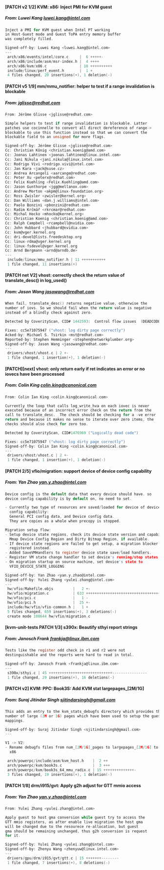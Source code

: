 #### [PATCH v2 1/2] KVM: x86: Inject PMI for KVM guest
##### From: Luwei Kang <luwei.kang@intel.com>

```c
Inject a PMI for KVM guest when Intel PT working
in Host-Guest mode and Guest ToPA entry memory buffer
was completely filled.

Signed-off-by: Luwei Kang <luwei.kang@intel.com>
---
 arch/x86/events/intel/core.c     |  6 +++++-
 arch/x86/include/asm/msr-index.h |  4 ++++
 arch/x86/kvm/x86.c               | 10 ++++++++++
 include/linux/perf_event.h       |  1 +
 4 files changed, 20 insertions(+), 1 deletion(-)

```
#### [PATCH v5 1/9] mm/mmu_notifier: helper to test if a range invalidation is blockable
##### From: jglisse@redhat.com

```c
From: Jérôme Glisse <jglisse@redhat.com>

Simple helpers to test if range invalidation is blockable. Latter
patches use cocinnelle to convert all direct dereference of range->
blockable to use this function instead so that we can convert the
blockable field to an unsigned for more flags.

Signed-off-by: Jérôme Glisse <jglisse@redhat.com>
Cc: Christian König <christian.koenig@amd.com>
Cc: Joonas Lahtinen <joonas.lahtinen@linux.intel.com>
Cc: Jani Nikula <jani.nikula@linux.intel.com>
Cc: Rodrigo Vivi <rodrigo.vivi@intel.com>
Cc: Jan Kara <jack@suse.cz>
Cc: Andrea Arcangeli <aarcange@redhat.com>
Cc: Peter Xu <peterx@redhat.com>
Cc: Felix Kuehling <Felix.Kuehling@amd.com>
Cc: Jason Gunthorpe <jgg@mellanox.com>
Cc: Andrew Morton <akpm@linux-foundation.org>
Cc: Ross Zwisler <zwisler@kernel.org>
Cc: Dan Williams <dan.j.williams@intel.com>
Cc: Paolo Bonzini <pbonzini@redhat.com>
Cc: Radim Krčmář <rkrcmar@redhat.com>
Cc: Michal Hocko <mhocko@kernel.org>
Cc: Christian Koenig <christian.koenig@amd.com>
Cc: Ralph Campbell <rcampbell@nvidia.com>
Cc: John Hubbard <jhubbard@nvidia.com>
Cc: kvm@vger.kernel.org
Cc: dri-devel@lists.freedesktop.org
Cc: linux-rdma@vger.kernel.org
Cc: linux-fsdevel@vger.kernel.org
Cc: Arnd Bergmann <arnd@arndb.de>
---
 include/linux/mmu_notifier.h | 11 +++++++++++
 1 file changed, 11 insertions(+)

```
#### [PATCH net V2] vhost: correctly check the return value of translate_desc() in log_used()
##### From: Jason Wang <jasowang@redhat.com>

```c
When fail, translate_desc() returns negative value, otherwise the
number of iovs. So we should fail when the return value is negative
instead of a blindly check against zero.

Detected by CoverityScan, CID# 1442593:  Control flow issues  (DEADCODE)

Fixes: cc5e71075947 ("vhost: log dirty page correctly")
Acked-by: Michael S. Tsirkin <mst@redhat.com>
Reported-by: Stephen Hemminger <stephen@networkplumber.org>
Signed-off-by: Jason Wang <jasowang@redhat.com>
---
 drivers/vhost/vhost.c | 2 +-
 1 file changed, 1 insertion(+), 1 deletion(-)

```
#### [PATCH][next] vhost: only return early if ret indicates an error or no iovecs have been processed
##### From: Colin King <colin.king@canonical.com>

```c
From: Colin Ian King <colin.king@canonical.com>

Currently the loop that calls log_write_hva on each iovec is never
executed because of an incorrect error check on the return from the
call to translate_desc.  The check should be checking for a -ve error
return and because it makes no sense to iterate over zero items, the
checks should also check for zero too.

Detected by CoverityScan, CID#1476969 ("Logically dead code")

Fixes: cc5e71075947 ("vhost: log dirty page correctly")
Signed-off-by: Colin Ian King <colin.king@canonical.com>
---
 drivers/vhost/vhost.c | 2 +-
 1 file changed, 1 insertion(+), 1 deletion(-)

```
#### [PATCH 2/5] vfio/migration: support device of device config capability
##### From: Yan Zhao <yan.y.zhao@intel.com>

```c
Device config is the default data that every device should have. so
device config capability is by default on, no need to set.

- Currently two type of resources are saved/loaded for device of device
  config capability:
  General PCI config data, and Device config data.
  They are copies as a whole when precopy is stopped.

Migration setup flow:
- Setup device state regions, check its device state version and capabilities.
  Mmap Device Config Region and Dirty Bitmap Region, if available.
- If device state regions are failed to get setup, a migration blocker is
  registered instead.
- Added SaveVMHandlers to register device state save/load handlers.
- Register VM state change handler to set device's running/stop states.
- On migration startup on source machine, set device's state to
  VFIO_DEVICE_STATE_LOGGING

Signed-off-by: Yan Zhao <yan.y.zhao@intel.com>
Signed-off-by: Yulei Zhang <yulei.zhang@intel.com>
---
 hw/vfio/Makefile.objs         |   2 +-
 hw/vfio/migration.c           | 633 ++++++++++++++++++++++++++++++++++++++++++
 hw/vfio/pci.c                 |   1 -
 hw/vfio/pci.h                 |  25 +-
 include/hw/vfio/vfio-common.h |   1 +
 5 files changed, 659 insertions(+), 3 deletions(-)
 create mode 100644 hw/vfio/migration.c

```
#### [kvm-unit-tests PATCH 1/3] s390x: Beautify sthyi report strings
##### From: Janosch Frank <frankja@linux.ibm.com>

```c
Tests like the register odd check in r1 and r2 were not
destinguishable and the reports were hard to read in total.

Signed-off-by: Janosch Frank <frankja@linux.ibm.com>
---
 s390x/sthyi.c | 45 +++++++++++++++++++++++++++++----------------
 1 file changed, 29 insertions(+), 16 deletions(-)

```
#### [PATCH v2] KVM: PPC: Book3S: Add KVM stat largepages_[2M/1G]
##### From: Suraj Jitindar Singh <sjitindarsingh@gmail.com>

```c
This adds an entry to the kvm_stats_debugfs directory which provides the
number of large (2M or 1G) pages which have been used to setup the guest
mappings.

Signed-off-by: Suraj Jitindar Singh <sjitindarsingh@gmail.com>
---

V1 -> V2:
- Rename debugfs files from num_[2M/1G]_pages to largepages_[2M/1G] to match
  x86

 arch/powerpc/include/asm/kvm_host.h    |  2 ++
 arch/powerpc/kvm/book3s.c              |  3 +++
 arch/powerpc/kvm/book3s_64_mmu_radix.c | 15 ++++++++++++++-
 3 files changed, 19 insertions(+), 1 deletion(-)

```
#### [PATCH 1/8] drm/i915/gvt: Apply g2h adjust for GTT mmio access
##### From: Yan Zhao <yan.y.zhao@intel.com>

```c
From: Yulei Zhang <yulei.zhang@intel.com>

Apply guest to host gma conversion while guest try to access the
GTT mmio registers, as after enable live migration the host gma
will be changed due to the resourece re-allocation, but guest
gma should be remaining unchanged, thus g2h conversion is request
for it.

Signed-off-by: Yulei Zhang <yulei.zhang@intel.com>
Signed-off-by: Zhenyu Wang <zhenyuw@linux.intel.com>
---
 drivers/gpu/drm/i915/gvt/gtt.c | 15 +++++++--------
 1 file changed, 7 insertions(+), 8 deletions(-)

```

